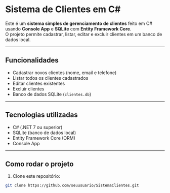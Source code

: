 # Sistema de Clientes em C#  

Este é um **sistema simples de gerenciamento de clientes** feito em C# usando **Console App** e **SQLite** com **Entity Framework Core**.  
O projeto permite cadastrar, listar, editar e excluir clientes em um banco de dados local.

---

## Funcionalidades

- Cadastrar novos clientes (nome, email e telefone)  
- Listar todos os clientes cadastrados  
- Editar clientes existentes  
- Excluir clientes  
- Banco de dados SQLite (`clientes.db`)  

---

## Tecnologias utilizadas

- C# (.NET 7 ou superior)  
- SQLite (banco de dados local)  
- Entity Framework Core (ORM)  
- Console App  

---

## Como rodar o projeto

1. Clone este repositório:
```bash
git clone https://github.com/seuusuario/SistemaClientes.git
